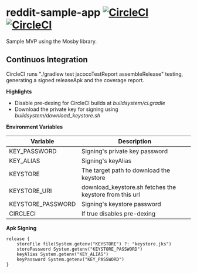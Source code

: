 # reddit-sample-app [![CircleCI](https://circleci.com/gh/felipeblassioli/reddit-sample-app.svg?style=svg)](https://circleci.com/gh/felipeblassioli/reddit-sample-app) [![CircleCI](https://circleci.com/gh/felipeblassioli/reddit-sample-app.svg?style=svg)](https://circleci.com/gh/felipeblassioli/reddit-sample-app)
Sample MVP using the Mosby library.

## Continuos Integration

CircleCI runs "./gradlew test jacocoTestReport assembleRelease" testing, generating a signed releaseApk and the coverage report.

**Highlights**

  - Disable pre-dexing for CircleCI builds at *buildsystem/ci.gradle*
  - Download the private key for signing using *buildsystem/download_keystore.sh*

**Environment Variables**

| Variable | Description |
| --- | --- |
| KEY_PASSWORD | Signing's private key password |
| KEY_ALIAS | Signing's keyAlias |
| KEYSTORE | The target path to download the keystore |
| KEYSTORE_URI | download_keystore.sh fetches the keystore from this url |
| KEYSTORE_PASSWORD | Signing's keystore password |
| CIRCLECI | If true disables pre-dexing |

**Apk Signing**

```
release {
    storeFile file(System.getenv("KEYSTORE") ?: "keystore.jks")
    storePassword System.getenv("KEYSTORE_PASSWORD")
    keyAlias System.getenv("KEY_ALIAS")
    keyPassword System.getenv("KEY_PASSWORD")
}
```
